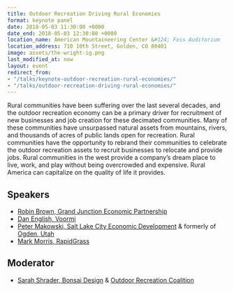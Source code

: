 ```yaml
---
title: Outdoor Recreation Driving Rural Economies
format: keynote panel
date: 2018-05-03 11:30:00 +0000
date_end: 2018-05-03 12:30:00 +0000
location_name: American Mountaineering Center &#124; Foss Auditorium
location_address: 710 10th Street, Golden, CO 80401
image: assets/the-wright-ig.png
last_modified_at: now
layout: event
redirect_from:
- "/talks/keynote-outdoor-recreation-rural-economies/"
- "/talks/outdoor-recreation-driving-rural-economies/"
---
```

Rural communities have been suffering over the last several decades, and the outdoor recreation economy can be a primary driver for recruitment of new businesses and job creation for these decimated communities. Many of these communities have unsurpassed natural assets from mountains, rivers, and thousands of acres of public lands open for recreation. Rural communities have the opportunity to rebrand their communities to celebrate the outdoor recreation assets to recruit businesses to relocate and provide jobs. Rural communities in the west provide a company’s dream place to live, work, and play without being overcrowded and expensive. Rural America can capitalize on the quality of life it provides.

## Speakers

* [Robin Brown, Grand Junction Economic Partnership](http://www.gjep.org/)
* [Dan English, Voormi](https://voormi.com/)
* [Peter Makowski, Salt Lake City Economic Development](http://www.slcgov.com/economic-development) & formerly of [Ogden, Utah](http://ogdenbusiness.com/home.aspx)
* [Mark Morris, RapidGrass](http://www.rapidgrass.com/)

## Moderator

* [Sarah Shrader, Bonsai Design](http://bonsai-design.com/) & [Outdoor Recreation Coalition](http://www.outdoorrecreationcoalition.com/)
